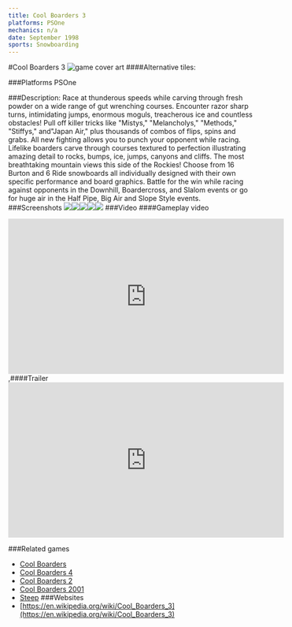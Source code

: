 ```yaml
---
title: Cool Boarders 3
platforms: PSOne
mechanics: n/a
date: September 1998
sports: Snowboarding
---
```

#Cool Boarders 3
![game cover art](//images.igdb.com/igdb/image/upload/t_cover_big/ydg6qxmhq4q9s9aa2ds9.jpg "Logo Title Text 1")
####Alternative tiles:

###Platforms
PSOne

###Description:
Race at thunderous speeds while carving through fresh powder on a wide range of gut wrenching courses. Encounter razor sharp turns, intimidating jumps, enormous moguls, treacherous ice and countless obstacles! Pull off killer tricks like "Mistys," "Melancholys," "Methods," "Stiffys," and"Japan Air," plus thousands of combos of flips, spins and grabs. All new fighting allows you to punch your opponent while racing. Lifelike boarders carve through courses textured to perfection illustrating amazing detail to rocks, bumps, ice, jumps, canyons and cliffs. The most breathtaking mountain views this side of the Rockies! Choose from 16 Burton and 6 Ride snowboards all individually designed with their own specific performance and board graphics. Battle for the win while racing against opponents in the Downhill, Boardercross, and Slalom events or go for huge air in the Half Pipe, Big Air and Slope Style events.
###Screenshots
<a target="_blank" rel="noopener noreferrer" href="//images.igdb.com/igdb/image/upload/t_cover_big/ritkok8ew01ugsl32gvg.jpg"><img src="//images.igdb.com/igdb/image/upload/t_thumb/ritkok8ew01ugsl32gvg.jpg"/></a><a target="_blank" rel="noopener noreferrer" href="//images.igdb.com/igdb/image/upload/t_cover_big/qvsvwmxfd6miznssqikk.jpg"><img src="//images.igdb.com/igdb/image/upload/t_thumb/qvsvwmxfd6miznssqikk.jpg"/></a><a target="_blank" rel="noopener noreferrer" href="//images.igdb.com/igdb/image/upload/t_cover_big/fdcroeekgqgdr6dqsdcv.jpg"><img src="//images.igdb.com/igdb/image/upload/t_thumb/fdcroeekgqgdr6dqsdcv.jpg"/></a><a target="_blank" rel="noopener noreferrer" href="//images.igdb.com/igdb/image/upload/t_cover_big/u0bbl8qiqacgk4r404je.jpg"><img src="//images.igdb.com/igdb/image/upload/t_thumb/u0bbl8qiqacgk4r404je.jpg"/></a><a target="_blank" rel="noopener noreferrer" href="//images.igdb.com/igdb/image/upload/t_cover_big/cl46pulkw6rjmosjngh0.jpg"><img src="//images.igdb.com/igdb/image/upload/t_thumb/cl46pulkw6rjmosjngh0.jpg"/></a>
###Video
####Gameplay video

<iframe width="560" height="315" src="https://www.youtube.com/embed/FfN-6icegrc" frameborder="0" allowfullscreen></iframe>
,####Trailer

<iframe width="560" height="315" src="https://www.youtube.com/embed/lZ768NNsDAY" frameborder="0" allowfullscreen></iframe>

###Related games
* [Cool Boarders](/games/cool-boarders-20728/)
* [Cool Boarders 4](/games/cool-boarders-4-26131/)
* [Cool Boarders 2](/games/cool-boarders-2-26115/)
* [Cool Boarders 2001](/games/cool-boarders-2001-26135/)
* [Steep](/games/steep-19554/)
###Websites
* [https://en.wikipedia.org/wiki/Cool_Boarders_3](https://en.wikipedia.org/wiki/Cool_Boarders_3)
